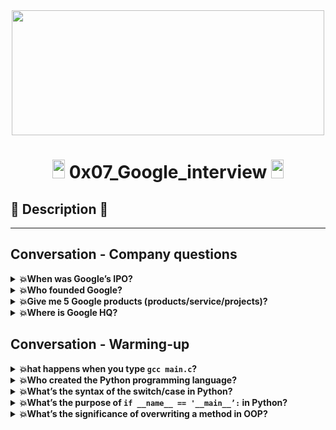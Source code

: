 <div align="center"><img src="https://user-images.githubusercontent.com/66263776/98416555-43fa9b80-204d-11eb-800a-df8e19b62655.jpg" width="500" height= "200"> </div>

# <div align="center"><img src="https://user-images.githubusercontent.com/66263776/98705433-b6b88f00-234b-11eb-97b7-cb193f7424f4.png" width="20" height= "30"> 0x07_Google_interview <img src="https://user-images.githubusercontent.com/66263776/98705433-b6b88f00-234b-11eb-97b7-cb193f7424f4.png" width="20" height= "30"></div>

## :scroll: Description :scroll:

---
## Conversation - Company questions
<details>
    <summary><b>💥When was Google’s IPO?</b></summary>
</details>
<details>
    <summary><b>💥Who founded Google?</b></summary>
</details>
<details>
    <summary><b>💥Give me 5 Google products (products/service/projects)?</b></summary>
</details>
<details>
    <summary><b>💥Where is Google HQ?</b></summary>
</details>

## Conversation - Warming-up
<details>
    <summary><b>💥hat happens when you type <code>gcc main.c</code>?</b></summary>
</details>
<details>
    <summary><b>💥Who created the Python programming language?</b></summary>
</details>
<details>
    <summary><b>💥What’s the syntax of the switch/case in Python?</b></summary>
</details>
<details>
    <summary><b>💥What’s the purpose of <code>if __name__ == '__main__’:</code> in Python?</b></summary>
</details>
<details>
    <summary><b>💥What’s the significance of overwriting a method in OOP?</b></summary>
</details>